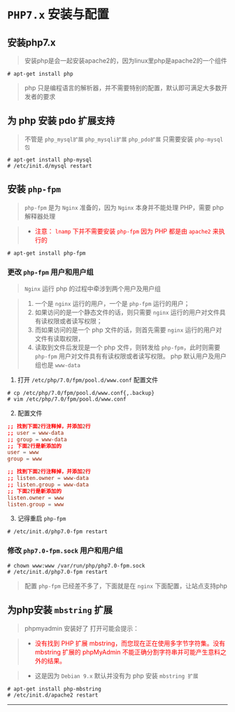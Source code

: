 # **`PHP7.x` 安装与配置**

## **安装php7.x**

> 安装php是会一起安装apache2的，因为linux里php是apache2的一个组件

```shell
# apt-get install php
```

> php 只是编程语言的解析器，并不需要特别的配置，默认即可满足大多数开发者的要求

## **为 php 安装 pdo 扩展支持**

> 不管是 `php_mysql扩展` `php_mysqli扩展` `php_pdo扩展` 只需要安装 `php-mysql包`

```shell
# apt-get install php-mysql
# /etc/init.d/mysql restart
```

## **安装 `php-fpm`**

> `php-fpm` 是为 `Nginx` 准备的，因为 `Nginx` 本身并不能处理 PHP，需要 php 解释器处理

> - <font color="red">注意： <code>lnamp</code> 下并不需要安装 <code>php-fpm</code> 因为 PHP 都是由 <code>apache2</code> 来执行的</font>

```shell
# apt-get install php-fpm
```

### **更改 `php-fpm` 用户和用户组**

> `Nginx` 运行 php 的过程中牵涉到两个用户及用户组

> 1. 一个是 `nginx` 运行的用户，一个是 `php-fpm` 运行的用户；
> 2. 如果访问的是一个静态文件的话，则只需要 `nginx` 运行的用户对文件具有读权限或者读写权限；
> 3. 而如果访问的是一个 php 文件的话，则首先需要 `nginx` 运行的用户对文件有读取权限，
> 4. 读取到文件后发现是一个 php 文件，则转发给 `php-fpm`，此时则需要 `php-fpm` 用户对文件具有有读权限或者读写权限。 php 默认用户及用户组也是 `www-data`

1. 打开 `/etc/php/7.0/fpm/pool.d/www.conf` 配置文件

  ```shell
  # cp /etc/php/7.0/fpm/pool.d/www.conf{,.backup}
  # vim /etc/php/7.0/fpm/pool.d/www.conf
  ```

2. 配置文件

  ```conf
  ;; 找到下面2行注释掉，并添加2行
  ;; user = www-data
  ;; group = www-data
  ;; 下面2行是新添加的
  user = www
  group = www

  ;; 找到下面2行注释掉，并添加2行
  ;; listen.owner = www-data
  ;; listen.group = www-data
  ;; 下面2行是新添加的
  listen.owner = www
  listen.group = www
  ```

3. 记得重启 `php-fpm`

```shell
# /etc/init.d/php7.0-fpm restart
```

### **修改 `php7.0-fpm.sock` 用户和用户组**

```shell
# chown www:www /var/run/php/php7.0-fpm.sock
# /etc/init.d/php7.0-fpm restart
```

> 配置 `php-fpm` 已经差不多了，下面就是在 `nginx` 下面配置，让站点支持php

## **为php安装 `mbstring` 扩展**

> phpmyadmin 安装好了 打开可能会提示：

> - <font color="red">没有找到 PHP 扩展 mbstring，而您现在正在使用多字节字符集。没有 mbstring 扩展的 phpMyAdmin 不能正确分割字符串并可能产生意料之外的结果。</font>

> - 这是因为 `Debian 9.x` 默认并没有为 php 安装 `mbstring 扩展`

```shell
# apt-get install php-mbstring
# /etc/init.d/apache2 restart
```

--------------------------------------------------------------------------------
